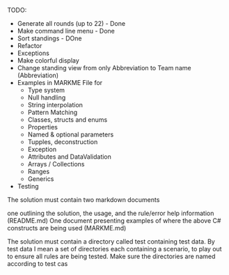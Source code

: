 TODO: 

- Generate all rounds (up to 22) - Done
- Make command line menu - Done
- Sort standings - DOne
- Refactor
- Exceptions
- Make colorful display 
- Change standing view from only Abbreviation to Team name (Abbreviation)
- Examples in MARKME File for 
    - Type system
    - Null handling
    - String interpolation
    - Pattern Matching
    - Classes, structs and enums
    - Properties
    - Named & optional parameters
    - Tupples, deconstruction
    - Exception
    - Attributes and DataValidation
    - Arrays / Collections
    - Ranges
    - Generics
- Testing


The solution must contain two markdown documents

one outlining the solution, the usage, and the rule/error help information (README.md)
One document presenting examples of where the above C# constructs are being used (MARKME.md)
 

The solution must contain a directory called test containing test data. By test data I mean a set of directories each containing a scenario, to play out to ensure all rules are being tested. Make sure the directories are named according to test cas